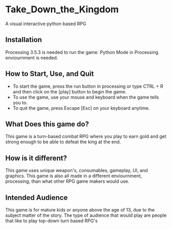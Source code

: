# Take_Down_the_Kingdom
A visual interactive python based RPG

## Installation
Processing 3.5.3 is needed to run the game.
Python Mode in Processing enviournment is needed.

## How to Start, Use, and Quit
- To start the game, press the run button in processing or type CTRL + R and then click on the [play] button to begin the game.
- To use the game, use your mouse and keyboard when the game tells you to.
- To quit the game, press Escape [Esc] on your keyboard anytime.

## What Does this game do?
This game is a turn-based combat RPG where you play to earn gold and get strong enough to be able to defeat the king at the end.

## How is it different?
This game uses unique weapon's, consumables, gameplay, UI, and graphics. This game is also all made in a different enviournment, processing, than what other RPG game makers would use. 

## Intended Audience
This game is for mature kids or anyone above the age of 13, due to the subject matter of the story. The type of audience that would play are people that like to play top-down turn based RPG's